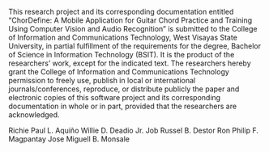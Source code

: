This research project and its corresponding documentation entitled “ChorDefine: A Mobile Application for Guitar Chord Practice and Training Using Computer Vision and Audio Recognition” is submitted to the College of Information and Communications Technology, West Visayas State University, in partial fulfillment of the requirements for the degree, Bachelor of Science in Information Technology (BSIT). It is the product of the researchers’ work, except for the indicated text.
The researchers hereby grant the College of Information and Communications Technology permission to freely use, publish in local or international journals/conferences, reproduce, or distribute publicly the paper and electronic copies of this software project and its corresponding documentation in whole or in part, provided that the researchers are acknowledged.

Richie Paul L. Aquiño
Willie D. Deadio Jr.
Job Russel B. Destor
Ron Philip F. Magpantay
Jose Miguell B. Monsale